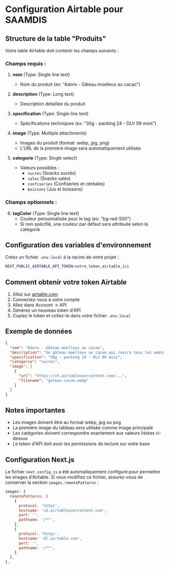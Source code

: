 # Configuration Airtable pour SAAMDIS

## Structure de la table "Produits"

Votre table Airtable doit contenir les champs suivants :

### Champs requis :

1. **nom** (Type: Single line text)
   - Nom du produit (ex: "Adoro - Gâteau moelleux au cacao")

2. **description** (Type: Long text)
   - Description détaillée du produit

3. **specification** (Type: Single line text)
   - Spécifications techniques (ex: "30g - packing 24 - DLV 09 mois")

4. **image** (Type: Multiple attachments)
   - Images du produit (format: webp, jpg, png)
   - L'URL de la première image sera automatiquement utilisée

5. **categorie** (Type: Single select)
   - Valeurs possibles :
     - `sucres` (Snacks sucrés)
     - `sales` (Snacks salés)
     - `confiseries` (Confiseries et céréales)
     - `boissons` (Jus et boissons)

### Champs optionnels :

6. **tagColor** (Type: Single line text)
   - Couleur personnalisée pour le tag (ex: "bg-red-500")
   - Si non spécifié, une couleur par défaut sera attribuée selon la catégorie

## Configuration des variables d'environnement

Créez un fichier `.env.local` à la racine de votre projet :

```bash
NEXT_PUBLIC_AIRTABLE_API_TOKEN=votre_token_airtable_ici
```

## Comment obtenir votre token Airtable

1. Allez sur [airtable.com](https://airtable.com)
2. Connectez-vous à votre compte
3. Allez dans Account → API
4. Générez un nouveau token d'API
5. Copiez le token et collez-le dans votre fichier `.env.local`

## Exemple de données

```json
{
  "nom": "Adoro - Gâteau moelleux au cacao",
  "description": "Un gâteau moelleux au cacao qui ravira tous les amateurs de chocolat.",
  "specification": "30g - packing 24 - DLV 09 mois",
  "categorie": "sucres",
  "image": [
    {
      "url": "https://v5.airtableusercontent.com/...",
      "filename": "gateau-cacao.webp"
    }
  ]
}
```

## Notes importantes

- Les images doivent être au format webp, jpg ou png
- La première image du tableau sera utilisée comme image principale
- Les catégories doivent correspondre exactement aux valeurs listées ci-dessus
- Le token d'API doit avoir les permissions de lecture sur votre base

## Configuration Next.js

Le fichier `next.config.js` a été automatiquement configuré pour permettre les images d'Airtable. Si vous modifiez ce fichier, assurez-vous de conserver la section `images.remotePatterns` :

```javascript
images: {
  remotePatterns: [
    {
      protocol: 'https',
      hostname: 'v5.airtableusercontent.com',
      port: '',
      pathname: '/**',
    },
    {
      protocol: 'https',
      hostname: 'dl.airtable.com',
      port: '',
      pathname: '/**',
    },
  ],
},
```
